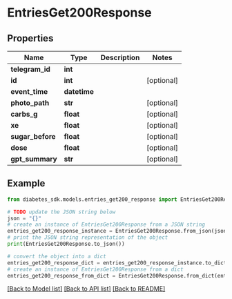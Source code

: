 # EntriesGet200Response


## Properties

Name | Type | Description | Notes
------------ | ------------- | ------------- | -------------
**telegram_id** | **int** |  | 
**id** | **int** |  | [optional] 
**event_time** | **datetime** |  | 
**photo_path** | **str** |  | [optional] 
**carbs_g** | **float** |  | [optional] 
**xe** | **float** |  | [optional] 
**sugar_before** | **float** |  | [optional] 
**dose** | **float** |  | [optional] 
**gpt_summary** | **str** |  | [optional] 

## Example

```python
from diabetes_sdk.models.entries_get200_response import EntriesGet200Response

# TODO update the JSON string below
json = "{}"
# create an instance of EntriesGet200Response from a JSON string
entries_get200_response_instance = EntriesGet200Response.from_json(json)
# print the JSON string representation of the object
print(EntriesGet200Response.to_json())

# convert the object into a dict
entries_get200_response_dict = entries_get200_response_instance.to_dict()
# create an instance of EntriesGet200Response from a dict
entries_get200_response_from_dict = EntriesGet200Response.from_dict(entries_get200_response_dict)
```
[[Back to Model list]](../README.md#documentation-for-models) [[Back to API list]](../README.md#documentation-for-api-endpoints) [[Back to README]](../README.md)


